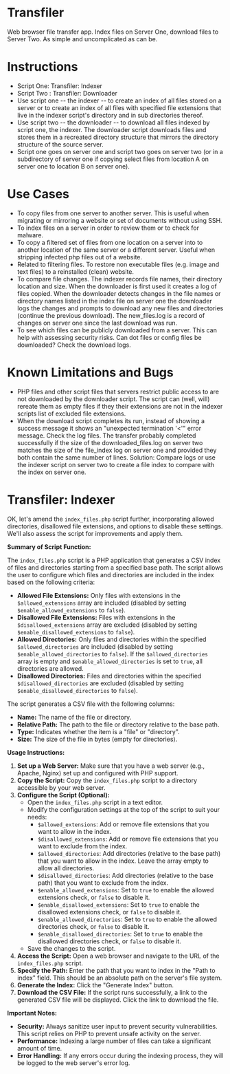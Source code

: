 # Transfiler
Web browser file transfer app. Index files on Server One, download files to Server Two. As simple and uncomplicated as can be.

# Instructions

* Script One: Transfiler: Indexer
* Script Two : Transfiler: Downloader
* Use script one -- the indexer -- to create an index of all files stored on a server or to create an index of all files with specified file extensions that live in the indexer script's directory and in sub directories thereof.
* Use script two -- the downloader -- to download all files indexed by script one, the indexer. The downloader script downloads files and stores them in a recreated directory structure that mirrors the directory structure of the source server.
* Script one goes on server one and script two goes on server two (or in a subdirectory of server one if copying select files from location A on server one to location B on server one).

# Use Cases

* To copy files from one server to another server. This is useful when migrating or mirroring a website or set of documents without using SSH.
* To index files on a server in order to review them or to check for malware.
* To copy a filtered set of files from one location on a server into to another location of the same server or a different server. Useful when stripping infected php files out of a website.
* Related to filtering files. To restore non executable files (e.g. image and text files) to a reinstalled (clean) website.
* To compare file changes. The indexer records file names, their directory location and size. When the downloader is first used it creates a log of files copied. When the downloader detects changes in the file names or directory names listed in the index file on server one the downloader logs the changes and prompts to download any new files and directories (continue the previous download). The new_files.log is a record of changes on server one since the last download was run.
* To see which files can be publicly downloaded from a server. This can help with assessing security risks. Can dot files or config files be downloaded? Check the download logs.

# Known Limitations and Bugs

* PHP files and other script files that servers restrict public access to are not downloaded by the downloader script. The script can (well, will) rereate them as empty files if they their extensions are not in the indexer scripts list of excluded file extensions.
* When the download script completes its run, instead of showing a success message it shows an "unexpected termination '<'" error message. Check the log files. The transfer probably completed successfully if the size of the downloaded_files.log on server two matches the size of the file_index log on server one and provided they both contain the same number of lines. Solution: Compare logs or use the indexer script on server two to create a file index to compare with the index on server one.

# Transfiler: Indexer

OK, let's amend the `index_files.php` script further, incorporating allowed directories, disallowed file extensions, and options to disable these settings. We'll also assess the script for improvements and apply them.


**Summary of Script Function:**

The `index_files.php` script is a PHP application that generates a CSV index of files and directories starting from a specified base path. The script allows the user to configure which files and directories are included in the index based on the following criteria:

*   **Allowed File Extensions:** Only files with extensions in the `$allowed_extensions` array are included (disabled by setting `$enable_allowed_extensions` to `false`).
*   **Disallowed File Extensions:** Files with extensions in the `$disallowed_extensions` array are excluded (disabled by setting `$enable_disallowed_extensions` to `false`).
*   **Allowed Directories:** Only files and directories within the specified `$allowed_directories` are included (disabled by setting `$enable_allowed_directories` to `false`). If the `$allowed_directories` array is empty and `$enable_allowed_directories` is set to `true`, all directories are allowed.
*   **Disallowed Directories:** Files and directories within the specified `$disallowed_directories` are excluded (disabled by setting `$enable_disallowed_directories` to `false`).

The script generates a CSV file with the following columns:

*   **Name:** The name of the file or directory.
*   **Relative Path:** The path to the file or directory relative to the base path.
*   **Type:** Indicates whether the item is a "file" or "directory".
*   **Size:** The size of the file in bytes (empty for directories).

**Usage Instructions:**

1.  **Set up a Web Server:** Make sure that you have a web server (e.g., Apache, Nginx) set up and configured with PHP support.
2.  **Copy the Script:** Copy the `index_files.php` script to a directory accessible by your web server.
3.  **Configure the Script (Optional):**
    *   Open the `index_files.php` script in a text editor.
    *   Modify the configuration settings at the top of the script to suit your needs:
        *   `$allowed_extensions`:  Add or remove file extensions that you want to allow in the index.
        *   `$disallowed_extensions`: Add or remove file extensions that you want to exclude from the index.
        *   `$allowed_directories`: Add directories (relative to the base path) that you want to allow in the index.  Leave the array empty to allow all directories.
        *   `$disallowed_directories`: Add directories (relative to the base path) that you want to exclude from the index.
        *   `$enable_allowed_extensions`: Set to `true` to enable the allowed extensions check, or `false` to disable it.
        *   `$enable_disallowed_extensions`: Set to `true` to enable the disallowed extensions check, or `false` to disable it.
        *   `$enable_allowed_directories`: Set to `true` to enable the allowed directories check, or `false` to disable it.
        *   `$enable_disallowed_directories`: Set to `true` to enable the disallowed directories check, or `false` to disable it.
    *   Save the changes to the script.
4.  **Access the Script:** Open a web browser and navigate to the URL of the `index_files.php` script.
5.  **Specify the Path:** Enter the path that you want to index in the "Path to index" field. This should be an absolute path on the server's file system.
6.  **Generate the Index:** Click the "Generate Index" button.
7.  **Download the CSV File:** If the script runs successfully, a link to the generated CSV file will be displayed. Click the link to download the file.

**Important Notes:**

*   **Security:** Always sanitize user input to prevent security vulnerabilities. This script relies on PHP to prevent unsafe activity on the server.
*   **Performance:** Indexing a large number of files can take a significant amount of time.
*   **Error Handling:** If any errors occur during the indexing process, they will be logged to the web server's error log.
